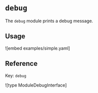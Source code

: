 # `debug`

The `debug` module prints a debug message.

## Usage

![embed examples/simple.yaml]

## Reference

Key: `debug`

![type ModuleDebugInterface]

